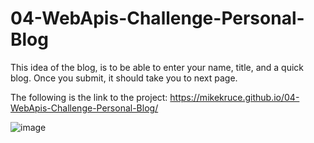 # 04-WebApis-Challenge-Personal-Blog

This idea of the blog, is to be able to enter your name, title, and a quick blog. Once you submit, it should take you to next page.

The following is the link to the project: https://mikekruce.github.io/04-WebApis-Challenge-Personal-Blog/

![image](https://github.com/MikeKruce/04-WebApis-Challenge-Personal-Blog/assets/160695510/ec0ef80e-ffd4-49b1-a770-7e97d5d648f1)

